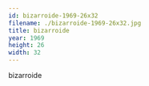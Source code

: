 ```yaml
---
id: bizarroide-1969-26x32
filename: ./bizarroide-1969-26x32.jpg
title: bizarroide
year: 1969
height: 26
width: 32
---
```


bizarroide
